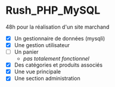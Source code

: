 # Rush_PHP_MySQL
48h pour la réalisation d'un site marchand

- [x] Un gestionnaire de données (mysqli)
- [x] Une gestion utilisateur
- [ ] Un panier
  - *pas totalement fonctionnel*
- [x] Des catégories et produits associés
- [x] Une vue principale
- [x] Une section administration
